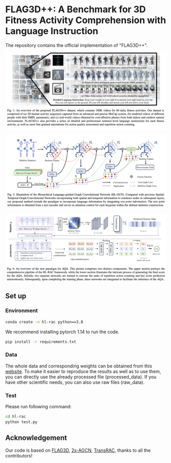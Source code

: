 # FLAG3D++: A Benchmark for 3D Fitness Activity Comprehension with Language Instruction

The repository contains the official implementation of "FLAG3D++".

![](images/teaser.png)

![](images/figure1.png)

![](images/figure2.png)

## Set up

### Environment

```bash
conda create -n hl-rac python==3.8
```

We recommend installing pytorch 1.14 to run the code.

```bash
pip install -r requirements.txt
```

### Data

The whole data and corresponding weights can be obtained from this [website](https://cloud.tsinghua.edu.cn/d/c742cc573d32460f9af4/). To make it easier to reproduce the results as well as to use them, you can directly use the already processed file (processed_data). If you have other scientific needs, you can also use raw files (raw_data).

### Test

Please run following command:

```bash
cd hl-rac
python test.py
```

## Acknowledgement

Our code is based on [FLAG3D](https://andytang15.github.io/FLAG3D/), [2s-AGCN](https://github.com/lshiwjx/2s-AGCN), [TransRAC](https://github.com/SvipRepetitionCounting/TransRAC), thanks to all the contributors!
